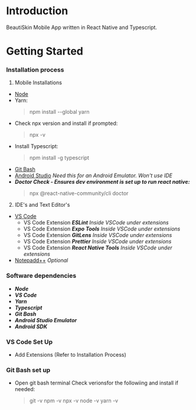 # Introduction

BeautiSkin Mobile App written in React Native and Typescript.

# Getting Started

### Installation process

1.  Mobile Installations

- [Node](https://nodejs.org/en/download/)
- Yarn:
  > npm install --global yarn
- Check npx version and install if prompted:
  > npx -v
- Install Typescript:
  > npm install -g typescript
- [Git Bash](https://git-scm.com/download/win)
- [Android Studio](https://developer.android.com/studio) _Need this for an Android Emulator. Won't use IDE_
- **_Doctor Check - Ensures dev environment is set up to run react native:_**
  > npx @react-native-community/cli doctor

2. IDE's and Text Editor's

- [VS Code](https://code.visualstudio.com/)
  - VS Code Extension **_ESLint_** _Inside VSCode under extensions_
  - VS Code Extension **_Expo Tools_** _Inside VSCode under extensions_
  - VS Code Extension **_GitLens_** _Inside VSCode under extensions_
  - VS Code Extension **_Prettier_** _Inside VSCode under extensions_
  - VS Code Extension **_React Native Tools_** _Inside VSCode under extensions_
- [Notepadd++](https://notepad-plus-plus.org/downloads/) _Optional_

### Software dependencies

- **_Node_**
- **_VS Code_**
- **_Yarn_**
- **_Typescript_**
- **_Git Bash_**
- **_Android Studio Emulator_**
- **_Android SDK_**

### VS Code Set Up

- Add Extensions (Refer to Installation Process)

### Git Bash set up

- Open git bash terminal
  Check verionsfor the followiing and install if needed:
  > git -v
  > npm -v
  > npx -v
  > node -v
  > yarn -v
